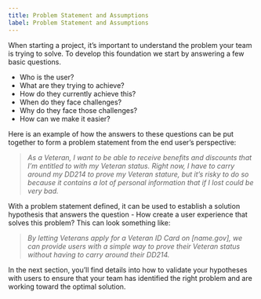 ```yaml
---
title: Problem Statement and Assumptions
label: Problem Statement and Assumptions
---
```

When starting a project, it’s important to understand the problem your team is trying to solve. To develop this foundation we start by answering  a few basic questions.
- Who is the user?
- What are they trying to achieve?
- How do they currently achieve this?
- When do they face challenges?
- Why do they face those challenges?
- How can we make it easier?

Here is an example of how the answers to these questions can be put together to form a problem statement from the end user’s perspective:

> *As a Veteran, I want to be able to receive benefits and discounts that I’m entitled to with my Veteran status. Right now, I have to carry around my DD214 to prove my Veteran stature, but it’s risky to do so because it contains a lot of personal information that if I lost could be very bad.*

With a problem statement defined, it can be used to establish a solution hypothesis that answers the question - How create a user experience that solves this problem? This can look something like:

> *By letting Veterans apply for a Veteran ID Card on [name.gov], we can provide users with a simple way to prove their Veteran status without having to carry around their DD214.*

In the next section, you’ll find details into how to validate your hypotheses with users to ensure that your team has identified the right problem and are working toward the optimal solution.
